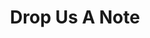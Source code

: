 ---
title: "Drop Us A Note"
description: "We're hiring!"
draft: false
bg_image: "images/featue-bg.jpg"
---